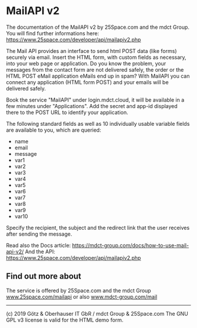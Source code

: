 # MailAPI v2

The documentation of the MailAPI v2 by 25Space.com and the mdct Group.
You will find further informations here: https://www.25space.com/developer/api/mailapiv2.php

The Mail API provides an interface to send html POST data (like forms) securely via email.
Insert the HTML form, with custom fields as necessary, into your web page or application.
Do you know the problem, your messages from the contact form are not delivered safely, the order or the HTML POST eMail application eMails end up in spam? With MailAPI you can connect any application (HTML form POST) and your emails will be delivered safely.


Book the service "MailAPI" under login.mdct.cloud, it will be available in a few minutes under "Applications".
Add the secret and app-id displayed there to the POST URL to identify your application.


The following standard fields as well as 10 individually usable variable fields are available to you, which are queried:
- name
- email
- message
- var1
- var2
- var3
- var4
- var5
- var6
- var7
- var8
- var9
- var10


Specify the recipient, the subject and the redirect link that the user receives after sending the message.

Read also the Docs article: https://mdct-group.com/docs/how-to-use-mail-api-v2/
And the API: https://www.25space.com/developer/api/mailapiv2.php

## Find out more about
The service is offered by 25Space.com and the mdct Group
www.25space.com/mailapi or also www.mdct-group.com/mail

___
(c) 2019 Götz & Oberhauser IT GbR / mdct Group & 25Space.com
The GNU GPL v3 license is valid for the HTML demo form.
